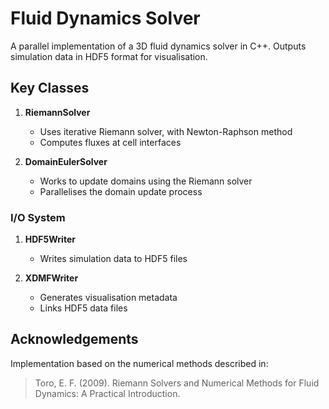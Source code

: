 # Fluid Dynamics Solver

A parallel implementation of a 3D fluid dynamics solver in C++. Outputs simulation data in HDF5 format for visualisation.

## Key Classes

1. **RiemannSolver**
   - Uses iterative Riemann solver, with Newton-Raphson method
   - Computes fluxes at cell interfaces

2. **DomainEulerSolver**
   - Works to update domains using the Riemann solver
   - Parallelises the domain update process

### I/O System

1. **HDF5Writer**
   - Writes simulation data to HDF5 files

2. **XDMFWriter**
   - Generates visualisation metadata
   - Links HDF5 data files

## Acknowledgements

Implementation based on the numerical methods described in:
> Toro, E. F. (2009). Riemann Solvers and Numerical Methods for Fluid Dynamics: A Practical Introduction.